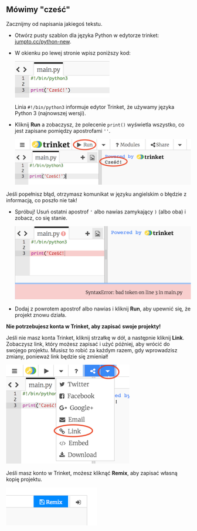## Mówimy "cześć"

Zacznijmy od napisania jakiegoś tekstu.

+ Otwórz pusty szablon dla języka Python w edytorze trinket: <a href="http://jumpto.cc/python-new" target="_blank">jumpto.cc/python-new</a>.

+ W okienku po lewej stronie wpisz poniższy kod:
    
    ![screenshot](images/me-hi.png)
    
    Linia `#!/bin/python3` informuje edytor Trinket, że używamy języka Python 3 (najnowszej wersji).

+ Kliknij **Run** a zobaczysz, że polecenie `print()` wyświetla wszystko, co jest zapisane pomiędzy apostrofami `''`.
    
    ![screenshot](images/me-hi-test.png)

Jeśli popełnisz błąd, otrzymasz komunikat w języku angielskim o błędzie z informacją, co poszło nie tak!

+ Spróbuj! Usuń ostatni apostrof `'` albo nawias zamykający `)` (albo oba) i zobacz, co się stanie.
    
    ![screenshot](images/me-syntax.png)

+ Dodaj z powrotem apostrof albo nawias i kliknij **Run**, aby upewnić się, że projekt znowu działa.

**Nie potrzebujesz konta w Trinket, aby zapisać swoje projekty!**

Jeśli nie masz konta Trinket, kliknij strzałkę w dół, a następnie kliknij **Link**. Zobaczysz link, który możesz zapisać i użyć później, aby wrócić do swojego projektu. Musisz to robić za każdym razem, gdy wprowadzisz zmiany, ponieważ link będzie się zmieniał!

![screenshot](images/me-link.png)

Jeśli masz konto w Trinket, możesz kliknąć **Remix**, aby zapisać własną kopię projektu.

![screenshot](images/me-remix.png)